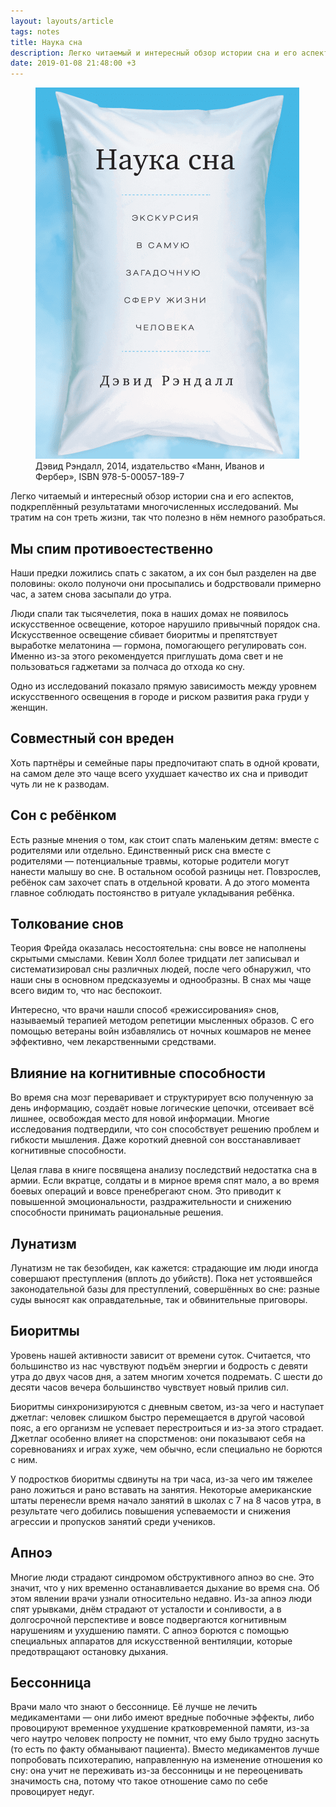 ```yaml
---
layout: layouts/article
tags: notes
title: Наука сна
description: Легко читаемый и интересный обзор истории сна и его аспектов, подкреплённый результатами многочисленных исследований
date: 2019-01-08 21:48:00 +3
---
```

<figure>
  <img alt="Обложка книги" src="assets/cover.png" />
  <figcaption>Дэвид Рэндалл, 2014, издательство «Манн, Иванов и Фербер», <span class="nobr">ISBN 978-5-00057-189-7</span></figcaption>
</figure>

Легко читаемый и интересный обзор истории сна и его аспектов, подкреплённый результатами многочисленных исследований. Мы тратим на сон треть жизни, так что полезно в нём немного разобраться.

## Мы спим противоестественно

Наши предки ложились спать с закатом, а их сон был разделен на две половины: около полуночи они просыпались и бодрствовали примерно час, а затем снова засыпали до утра.

Люди спали так тысячелетия, пока в наших домах не появилось искусственное освещение, которое нарушило привычный порядок сна. Искусственное освещение сбивает биоритмы и препятствует выработке мелатонина — гормона, помогающего регулировать сон. Именно из-за этого рекомендуется приглушать дома свет и не пользоваться гаджетами за полчаса до отхода ко сну.

Одно из исследований показало прямую зависимость между уровнем искусственного освещения в городе и риском развития рака груди у женщин.

## Совместный сон вреден

Хоть партнёры и семейные пары предпочитают спать в одной кровати, на самом деле это чаще всего ухудшает качество их сна и приводит чуть ли не к разводам.

## Сон с ребёнком

Есть разные мнения о том, как стоит спать маленьким детям: вместе с родителями или отдельно. Единственный риск сна вместе с родителями — потенциальные травмы, которые родители могут нанести малышу во сне. В остальном особой разницы нет. Повзрослев, ребёнок сам захочет спать в отдельной кровати. А до этого момента главное соблюдать постоянство в ритуале укладывания ребёнка.

## Толкование снов

Теория Фрейда оказалась несостоятельна: сны вовсе не наполнены скрытыми смыслами. Кевин Холл более тридцати лет записывал и систематизировал сны различных людей, после чего обнаружил, что наши сны в основном предсказуемы и однообразны. В снах мы чаще всего видим то, что нас беспокоит.

Интересно, что врачи нашли способ «режиссирования» снов, называемый терапией методом репетиции мысленных образов. С его помощью ветераны войн избавлялись от ночных кошмаров не менее эффективно, чем лекарственными средствами.

## Влияние на когнитивные способности

Во время сна мозг переваривает и структурирует всю полученную за день информацию, создаёт новые логические цепочки, отсеивает всё лишнее, освобождая место для новой информации. Многие исследования подтвердили, что сон способствует решению проблем и гибкости мышления. Даже короткий дневной сон восстанавливает когнитивные способности.

Целая глава в книге посвящена анализу последствий недостатка сна в армии. Если вкратце, солдаты и в мирное время спят мало, а во время боевых операций и вовсе пренебрегают сном. Это приводит к повышенной эмоциональности, раздражительности и снижению способности принимать рациональные решения.

## Лунатизм

Лунатизм не так безобиден, как кажется: страдающие им люди иногда совершают преступления (вплоть до убийств). Пока нет устоявшейся законодательной базы для преступлений, совершённых во сне: разные суды выносят как оправдательные, так и обвинительные приговоры.

## Биоритмы

Уровень нашей активности зависит от времени суток. Считается, что большинство из нас чувствуют подъём энергии и бодрость с девяти утра до двух часов дня, а затем многим хочется подремать. С шести до десяти часов вечера большинство чувствует новый прилив сил.

Биоритмы синхронизируются с дневным светом, из-за чего и наступает джетлаг: человек слишком быстро перемещается в другой часовой пояс, а его организм не успевает перестроиться и из-за этого страдает. Джетлаг особенно влияет на спорстменов: они показывают себя на соревнованиях и играх хуже, чем обычно, если специально не борются с ним.

У подростков биоритмы сдвинуты на три часа, из-за чего им тяжелее рано ложиться и рано вставать на занятия. Некоторые американские штаты перенесли время начало занятий в школах с 7 на 8 часов утра, в результате чего добились повышения успеваемости и снижения агрессии и пропусков занятий среди учеников.

## Апноэ

Многие люди страдают синдромом обструктивного апноэ во сне. Это значит, что у них временно останавливается дыхание во время сна. Об этом явлении врачи узнали относительно недавно. Из-за апноэ люди спят урывками, днём страдают от усталости и сонливости, а в долгосрочной перспективе и вовсе подвергаются когнитивным нарушениям и ухудшению памяти. С апноэ борются с помощью специальных аппаратов для искусственной вентиляции, которые предотвращают остановку дыхания.

## Бессонница

Врачи мало что знают о бессоннице. Её лучше не лечить медикаментами — они либо имеют вредные побочные эффекты, либо провоцируют временное ухудшение кратковременной памяти, из-за чего наутро человек попросту не помнит, что ему было трудно заснуть (то есть по факту обманывают пациента). Вместо медикаментов лучше попробовать психотерапию, направленную на изменение отношения ко сну: она учит не переживать из-за бессонницы и не переоценивать значимость сна, потому что такое отношение само по себе провоцирует недуг.
